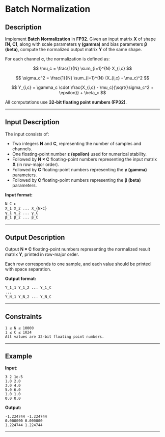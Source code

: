 # Batch Normalization

## Description

Implement **Batch Normalization** in **FP32**.
Given an input matrix **X** of shape **[N, C]**, along with scale parameters **γ (gamma)** and bias parameters **β (beta)**, compute the normalized output matrix **Y** of the same shape.

For each channel **c**, the normalization is defined as:

$$
\mu_c = \frac{1}{N} \sum_{i=1}^{N} X_{i,c}
$$

$$
\sigma_c^2 = \frac{1}{N} \sum_{i=1}^{N} (X_{i,c} - \mu_c)^2
$$

$$
Y_{i,c} = \gamma_c \cdot \frac{X_{i,c} - \mu_c}{\sqrt{\sigma_c^2 + \epsilon}} + \beta_c
$$

All computations use **32-bit floating point numbers (FP32)**.

---

## Input Description

The input consists of:

* Two integers **N** and **C**, representing the number of samples and channels.
* One floating-point number **ε (epsilon)** used for numerical stability.
* Followed by **N × C** floating-point numbers representing the input matrix **X** (in row-major order).
* Followed by **C** floating-point numbers representing the **γ (gamma)** parameters.
* Followed by **C** floating-point numbers representing the **β (beta)** parameters.

**Input format:**

```bash
N C ε
X_1 X_2 ... X_{N×C}
γ_1 γ_2 ... γ_C
β_1 β_2 ... β_C
```

---

## Output Description

Output **N × C** floating-point numbers representing the normalized result matrix **Y**, printed in row-major order.

Each row corresponds to one sample, and each value should be printed with space separation.

**Output format:**

```bash
Y_1_1 Y_1_2 ... Y_1_C
...
Y_N_1 Y_N_2 ... Y_N_C
```

---

## Constraints

```
1 ≤ N ≤ 10000
1 ≤ C ≤ 1024
All values are 32-bit floating point numbers.
```

---

## Example

**Input:**

```
3 2 1e-5
1.0 2.0
3.0 4.0
5.0 6.0
1.0 1.0
0.0 0.0
```

**Output:**

```
-1.224744 -1.224744
0.000000 0.000000
1.224744 1.224744
```

---